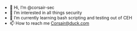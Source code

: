 - 👋 Hi, I’m @corsair-sec
- 👀 I’m interested in all things security
- 🌱 I’m currently learning bash scripting and testing out of CEH
- 📫 How to reach me Corsair@duck.com

<!---
corsair-sec/corsair-sec is a ✨ special ✨ repository because its `README.md` (this file) appears on your GitHub profile.
You can click the Preview link to take a look at your changes.
--->

